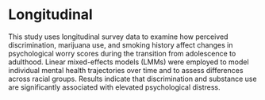 # Longitudinal
This study uses longitudinal survey data to examine how perceived discrimination, marijuana use, and smoking history affect changes in psychological worry scores during the transition from adolescence to adulthood. Linear mixed-effects models (LMMs) were employed to model individual mental health trajectories over time and to assess differences across racial groups. Results indicate that discrimination and substance use are significantly associated with elevated psychological distress.
